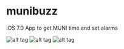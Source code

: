 munibuzz
========

iOS 7.0 App to get MUNI time and set alarms

![alt tag](https://raw.github.com/ikiwi/munibuzz/master/munibuzz2/resources/munibuzz_main.png)
![alt tag](https://raw.github.com/ikiwi/munibuzz/master/munibuzz2/resources/munibuzz_edit.png)
![alt tag](https://raw.github.com/ikiwi/munibuzz/master/munibuzz2/resources/munibuzz_search.png)
